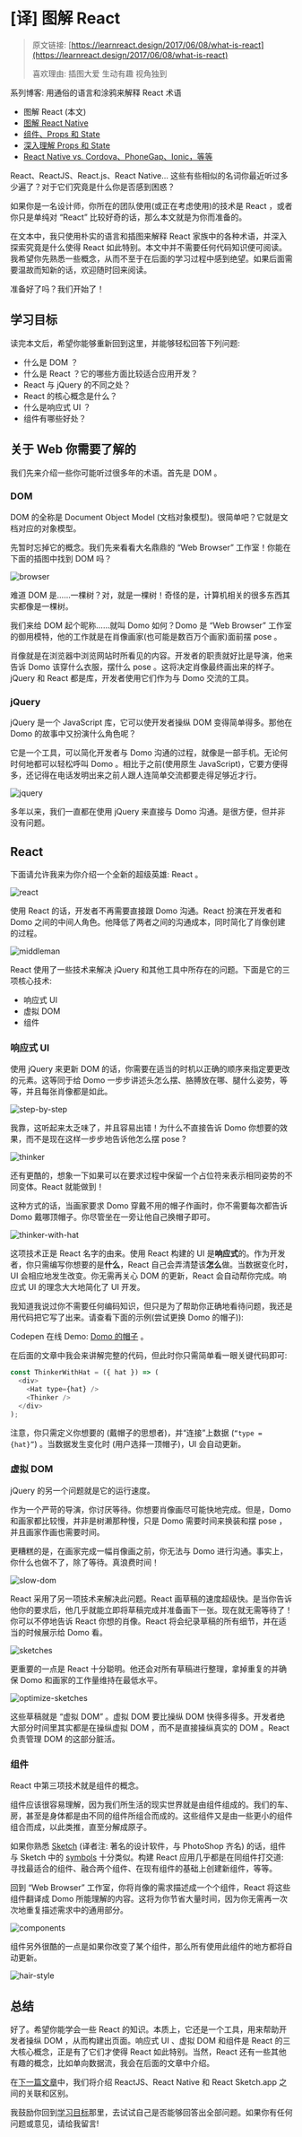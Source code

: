 # [译] 图解 React

> 原文链接: [https://learnreact.design/2017/06/08/what-is-react](https://learnreact.design/2017/06/08/what-is-react)
>
> 喜欢理由: 插图大爱 生动有趣 视角独到

系列博客: 用通俗的语言和涂鸦来解释 React 术语

  * 图解 React (本文)
  * [图解 React Native](./What-Is-React-Native.md)
  * [组件、Props 和 State](./Components-Props-State.md)
  * [深入理解 Props 和 State](./Props-And-State-Re-explained.md)
  * [React Native vs. Cordova、PhoneGap、Ionic，等等](./React-Native-VS-Cordova-PhoneGap-Ionic-Etc.md)

React、ReactJS、React.js、React Native… 这些有些相似的名词你最近听过多少遍了？对于它们究竟是什么你是否感到困惑？

如果你是一名设计师，你所在的团队使用(或正在考虑使用)的技术是 React ，或者你只是单纯对 “React” 比较好奇的话，那么本文就是为你而准备的。

在文本中，我只使用朴实的语言和插图来解释 React 家族中的各种术语，并深入探索究竟是什么使得 React 如此特别。本文中并不需要任何代码知识便可阅读。我希望你先熟悉一些概念，从而不至于在后面的学习过程中感到绝望。如果后面需要温故而知新的话，欢迎随时回来阅读。

准备好了吗？我们开始了！

## 学习目标

读完本文后，希望你能够重新回到这里，并能够轻松回答下列问题:

  * 什么是 DOM ？
  * 什么是 React ？它的哪些方面比较适合应用开发？
  * React 与 jQuery 的不同之处？
  * React 的核心概念是什么？
  * 什么是响应式 UI ？
  * 组件有哪些好处？

## 关于 Web 你需要了解的

我们先来介绍一些你可能听过很多年的术语。首先是 DOM 。

### DOM

DOM 的全称是 Document Object Model (文档对象模型)。很简单吧？它就是文档对应的对象模型。

先暂时忘掉它的概念。我们先来看看大名鼎鼎的 “Web Browser” 工作室！你能在下面的插图中找到 DOM 吗？

![browser](../assets/What-Is-React/browser.png)

难道 DOM 是……一棵树？对，就是一棵树！奇怪的是，计算机相关的很多东西其实都像是一棵树。

我们来给 DOM 起个昵称……就叫 Domo 如何？Domo 是 “Web Browser” 工作室的御用模特，他的工作就是在肖像画家(也可能是数百万个画家)面前摆 pose 。

肖像就是在浏览器中浏览网站时所看见的内容。开发者的职责就好比是导演，他来告诉 Domo 该穿什么衣服，摆什么 pose 。这将决定肖像最终画出来的样子。jQuery 和 React 都是库，开发者使用它们作为与 Domo 交流的工具。

### jQuery

jQuery 是一个 JavaScript 库，它可以使开发者操纵 DOM 变得简单得多。那他在 Domo 的故事中又扮演什么角色呢？

它是一个工具，可以简化开发者与 Domo 沟通的过程，就像是一部手机。无论何时何地都可以轻松呼叫 Domo 。相比于之前(使用原生 JavaScript)，它要方便得多，还记得在电话发明出来之前人跟人连简单交流都要走得足够近才行。

![jquery](../assets/What-Is-React/jquery.png)

多年以来，我们一直都在使用 jQuery 来直接与 Domo 沟通。是很方便，但并非没有问题。

## React

下面请允许我来为你介绍一个全新的超级英雄: React 。

![react](../assets/What-Is-React/react.png)

使用 React 的话，开发者不再需要直接跟 Domo 沟通。React 扮演在开发者和 Domo 之间的中间人角色。他降低了两者之间的沟通成本，同时简化了肖像创建的过程。

![middleman](../assets/What-Is-React/middleman.png)

React 使用了一些技术来解决 jQuery 和其他工具中所存在的问题。下面是它的三项核心技术:

  * 响应式 UI
  * 虚拟 DOM
  * 组件

### 响应式 UI

使用 jQuery 来更新 DOM 的话，你需要在适当的时机以正确的顺序来指定要更改的元素。这等同于给 Domo 一步步讲述头怎么摆、胳膊放在哪、腿什么姿势，等等，并且每张肖像都是如此。

![step-by-step](../assets/What-Is-React/step-by-step.png)

我靠，这听起来太乏味了，并且容易出错！为什么不直接告诉 Domo 你想要的效果，而不是现在这样一步步地告诉他怎么摆 pose ?

![thinker](../assets/What-Is-React/thinker.png)

还有更酷的，想象一下如果可以在要求过程中保留一个占位符来表示相同姿势的不同变体。React 就能做到！

这种方式的话，当画家要求 Domo 穿戴不用的帽子作画时，你不需要每次都告诉 Domo 戴哪顶帽子。你尽管坐在一旁让他自己换帽子即可。

![thinker-with-hat](../assets/What-Is-React/thinker-with-hat.png)

这项技术正是 React 名字的由来。使用 React 构建的 UI 是**响应式**的。作为开发者，你只需编写你想要的是**什么**，React 自己会弄清楚该**怎么**做。当数据变化时，UI 会相应地发生改变。你无需再关心 DOM 的更新，React 会自动帮你完成。响应式 UI 的理念大大地简化了 UI 开发。

我知道我说过你不需要任何编码知识，但只是为了帮助你正确地看待问题，我还是用代码把它写了出来。请查看下面的示例(尝试更换 Domo 的帽子)):

Codepen 在线 Demo: [Domo 的帽子](https://codepen.io/focuser/pen/gROrXx) 。

在后面的文章中我会来讲解完整的代码，但此时你只需简单看一眼关键代码即可:

```js
const ThinkerWithHat = ({ hat }) => (
  <div>
    <Hat type={hat} />
    <Thinker />
  </div>
);
```

注意，你只需定义你想要的 (戴帽子的思想者)，并“连接”上数据 (`“type = {hat}”`) 。当数据发生变化时 (用户选择一顶帽子)，UI 会自动更新。

### 虚拟 DOM

jQuery 的另一个问题就是它的运行速度。

作为一个严苛的导演，你讨厌等待。你想要肖像画尽可能快地完成。但是，Domo 和画家都比较慢，并非是树濑那种慢，只是 Domo 需要时间来换装和摆 pose ，并且画家作画也需要时间。

更糟糕的是，在画家完成一幅肖像画之前，你无法与 Domo 进行沟通。事实上，你什么也做不了，除了等待。真浪费时间！

![slow-dom](../assets/What-Is-React/slow-dom.png)

React 采用了另一项技术来解决此问题。React 画草稿的速度超级快。是当你告诉他你的要求后，他几乎就能立即将草稿完成并准备画下一张。现在就无需等待了！你可以不停地告诉 React 你想的肖像。React 将会纪录草稿的所有细节，并在适当的时候展示给 Domo 看。

![sketches](../assets/What-Is-React/sketches.png)

更重要的一点是 React 十分聪明。他还会对所有草稿进行整理，拿掉重复的并确保 Domo 和画家的工作量维持在最低水平。

![optimize-sketches](../assets/What-Is-React/optimize-sketches.png)

这些草稿就是 “虚拟 DOM” 。虚拟 DOM 要比操纵 DOM 快得多得多。开发者绝大部分时间里其实都是在操纵虚拟 DOM ，而不是直接操纵真实的 DOM 。React 负责管理 DOM 的这部分脏活。

### 组件

React 中第三项技术就是组件的概念。

组件应该很容易理解，因为我们所生活的现实世界就是由组件组成的。我们的车、房，甚至是身体都是由不同的组件所组合而成的。这些组件又是由一些更小的组件组合而成，以此类推，直至分解成原子。

如果你熟悉 [Sketch](https://www.sketchapp.com/) (译者注: 著名的设计软件，与 PhotoShop 齐名) 的话，组件与 Sketch 中的 [symbols](https://www.sketchapp.com/docs/symbols/) 十分类似。构建 React 应用几乎都是在同组件打交道: 寻找最适合的组件、融合两个组件、在现有组件的基础上创建新组件，等等。

回到 “Web Browser” 工作室，你将肖像的需求描述成一个个组件，React 将这些组件翻译成 Domo 所能理解的内容。这将为你节省大量时间，因为你无需再一次次地重复描述需求中的通用部分。

![components](../assets/What-Is-React/components.png)

组件另外很酷的一点是如果你改变了某个组件，那么所有使用此组件的地方都将自动更新。

![hair-style](../assets/What-Is-React/hair-style.png)

## 总结

好了。希望你能学会一些 React 的知识。本质上，它还是一个工具，用来帮助开发者操纵 DOM ，从而构建出页面。响应式 UI 、虚拟 DOM 和组件是 React 的三大核心概念，正是有了它们才使得 React 如此特别。当然，React 还有一些其他有趣的概念，比如单向数据流，我会在后面的文章中介绍。

在[下一篇文章](https://learnreact.design/2017/06/20/what-is-react-native/)中，我们将介绍 ReactJS、React Native 和 React Sketch.app 之间的关联和区别。

我鼓励你回到[学习目标](#学习目标)那里，去试试自己是否能够回答出全部问题。如果你有任何问题或意见，请给我留言!
